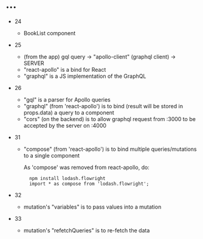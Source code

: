 # ...


- 24
  - BookList component

- 25 
  - (from the app) gql query -> "apollo-client" (graphql client) -> SERVER 
  - "react-apollo" is a bind for React
  - "graphql" is a JS implementation of the GraphQL

- 26 
  - "gql" is a parser for Apollo queries
  - "graphql" (from 'react-apollo') is to bind (result will be stored in props.data) a query to a component
  - "cors" (on the backend) is to allow graphql request from :3000 to be accepted by the server on :4000 

- 31
  - "compose" (from 'react-apollo') is to bind multiple queries/mutations to a single component

    As 'compose' was removed from react-apollo, do:
    ```
      npm install lodash.flowright
      import * as compose from 'lodash.flowright';
    ```

- 32 
  - mutation's "variables" is to pass values into a mutation

- 33
  - mutation's "refetchQueries" is to re-fetch the data
